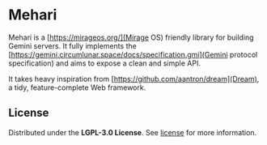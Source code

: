# Mehari

Mehari is a [https://mirageos.org/](Mirage OS) friendly library for building Gemini servers. It fully implements the [https://gemini.circumlunar.space/docs/specification.gmi](Gemini protocol specification) and aims to expose a clean and simple API.

It takes heavy inspiration from [https://github.com/aantron/dream](Dream), a tidy, feature-complete Web framework.

## License

Distributed under the **LGPL-3.0 License**. See [license](LICENSE) for more information.

